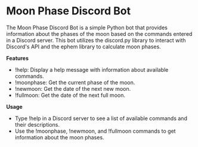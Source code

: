 # Moon Phase Discord Bot

The Moon Phase Discord Bot is a simple Python bot that provides information about the phases of the moon based on the commands entered in a Discord server. This bot utilizes the discord.py library to interact with Discord's API and the ephem library to calculate moon phases.

**Features**
* !help: Display a help message with information about available commands.
* !moonphase: Get the current phase of the moon.
* !newmoon: Get the date of the next new moon.
* !fullmoon: Get the date of the next full moon.

**Usage**
* Type !help in a Discord server to see a list of available commands and their descriptions.
* Use the !moonphase, !newmoon, and !fullmoon commands to get information about the moon phases.


